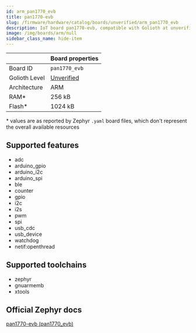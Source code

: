 ```yaml
---
id: arm_pan1770_evb
title: pan1770-evb
slug: /firmware/hardware/catalog/boards/unverified/arm_pan1770_evb
description: IoT board pan1770-evb, compatible with Golioth at unverified level.
image: /img/boards/arm/null
sidebar_class_name: hide-item
---
```


[//]: # (This is an auto-generated file, do not edit! Changes to it will be lost upon re-generation)



|                | Board properties     |
| -------------  | -------------------- |
| Board ID       | `pan1770_evb` |
| Golioth Level  | [Unverified](/firmware/hardware#unverified-boards) |
| Architecture   | ARM |
| RAM*           | 256 kB |
| Flash*         | 1024 kB |

\* values are as reported by Zephyr `.yaml` board files, which don't represent the overall available resources



## Supported features

* adc
* arduino_gpio
* arduino_i2c
* arduino_spi
* ble
* counter
* gpio
* i2c
* i2s
* pwm
* spi
* usb_cdc
* usb_device
* watchdog
* netif:openthread

## Supported toolchains

* zephyr
* gnuarmemb
* xtools

## Official Zephyr docs

[pan1770-evb (pan1770_evb)](https://docs.zephyrproject.org/latest/boards/arm/pan1770_evb/doc/index.html)
